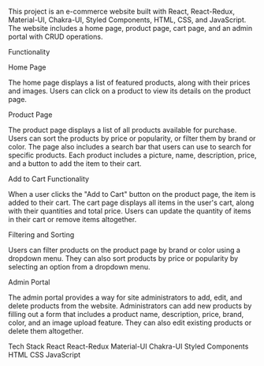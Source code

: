 This project is an e-commerce website built with React, React-Redux, Material-UI, Chakra-UI, Styled Components, HTML, CSS, and JavaScript. The website includes a home page, product page, cart page, and an admin portal with CRUD operations.

Functionality

Home Page


The home page displays a list of featured products, along with their prices and images. Users can click on a product to view its details on the product page.

Product Page

The product page displays a list of all products available for purchase. Users can sort the products by price or popularity, or filter them by brand or color. The page also includes a search bar that users can use to search for specific products. Each product includes a picture, name, description, price, and a button to add the item to their cart.

Add to Cart Functionality

When a user clicks the "Add to Cart" button on the product page, the item is added to their cart. The cart page displays all items in the user's cart, along with their quantities and total price. Users can update the quantity of items in their cart or remove items altogether.

Filtering and Sorting


Users can filter products on the product page by brand or color using a dropdown menu. They can also sort products by price or popularity by selecting an option from a dropdown menu.

Admin Portal


The admin portal provides a way for site administrators to add, edit, and delete products from the website. Administrators can add new products by filling out a form that includes a product name, description, price, brand, color, and an image upload feature. They can also edit existing products or delete them altogether.



Tech Stack
React
React-Redux
Material-UI
Chakra-UI
Styled Components
HTML
CSS
JavaScript
